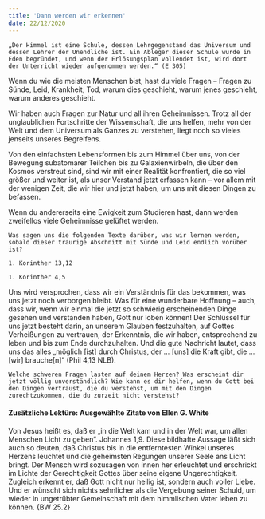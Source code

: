 ```yaml
---
title: 'Dann werden wir erkennen'
date: 22/12/2020
---
```


`„Der Himmel ist eine Schule, dessen Lehrgegenstand das Universum und dessen Lehrer der Unendliche ist. Ein Ableger dieser Schule wurde in Eden begründet, und wenn der Erlösungsplan vollendet ist, wird dort der Unterricht wieder aufgenommen werden.“ (E 305)`

Wenn du wie die meisten Menschen bist, hast du viele Fragen – Fragen zu Sünde, Leid, Krankheit, Tod, warum dies geschieht, warum jenes geschieht, warum anderes geschieht.

Wir haben auch Fragen zur Natur und all ihren Geheimnissen. Trotz all der unglaublichen Fortschritte der Wissenschaft, die uns helfen, mehr von der Welt und dem Universum als Ganzes zu verstehen, liegt noch so vieles jenseits unseres Begreifens.

Von den einfachsten Lebensformen bis zum Himmel über uns, von der Bewegung subatomarer Teilchen bis zu Galaxienwirbeln, die über den Kosmos verstreut sind, sind wir mit einer Realität konfrontiert, die so viel größer und weiter ist, als unser Verstand jetzt erfassen kann – vor allem mit der wenigen Zeit, die wir hier und jetzt haben, um uns mit diesen Dingen zu befassen.

Wenn du andererseits eine Ewigkeit zum Studieren hast, dann werden zweifellos viele Geheimnisse gelüftet werden.

`Was sagen uns die folgenden Texte darüber, was wir lernen werden, sobald dieser traurige Abschnitt mit Sünde und Leid endlich vorüber ist?`

`1. Korinther 13,12`

`1. Korinther 4,5`

Uns wird versprochen, dass wir ein Verständnis für das bekommen, was uns jetzt noch verborgen bleibt. Was für eine wunderbare Hoffnung – auch, dass wir, wenn wir einmal die jetzt so schwierig erscheinenden Dinge gesehen und verstanden haben, Gott nur loben können! Der Schlüssel für uns jetzt besteht darin, an unserem Glauben festzuhalten, auf Gottes Verheißungen zu vertrauen, der Erkenntnis, die wir haben, entsprechend zu leben und bis zum Ende durchzuhalten. Und die gute Nachricht lautet, dass uns das alles „möglich [ist] durch Christus, der … [uns] die Kraft gibt, die … [wir] brauche[n]“ (Phil 4,13 NLB).

`Welche schweren Fragen lasten auf deinem Herzen? Was erscheint dir jetzt völlig unverständlich? Wie kann es dir helfen, wenn du Gott bei den Dingen vertraust, die du verstehst, um mit den Dingen zurechtzukommen, die du zurzeit nicht verstehst?`

#### Zusätzliche Lektüre: Ausgewählte Zitate von Ellen G. White

Von Jesus heißt es, daß er „in die Welt kam und in der Welt war, um allen Menschen Licht zu geben“. Johannes 1,9. Diese bildhafte Aussage läßt sich auch so deuten, daß Christus bis in die entferntesten Winkel unseres Herzens leuchtet und die geheimsten Regungen unserer Seele ans Licht bringt. Der Mensch wird sozusagen von innen her erleuchtet und erschrickt im Lichte der Gerechtigkeit Gottes über seine eigene Ungerechtigkeit. Zugleich erkennt er, daß Gott nicht nur heilig ist, sondern auch voller Liebe. Und er wünscht sich nichts sehnlicher als die Vergebung seiner Schuld, um wieder in ungetrübter Gemeinschaft mit dem himmlischen Vater leben zu können. {BW 25.2}